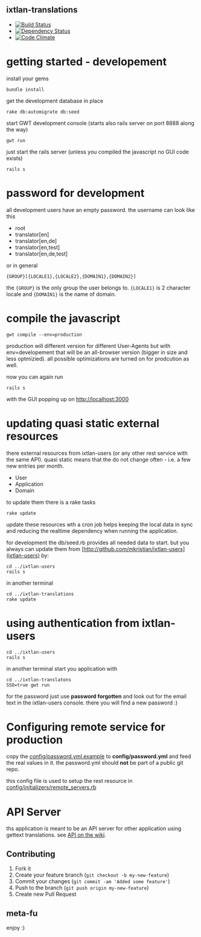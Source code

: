 ixtlan-translations
-------------

* [![Build Status](https://secure.travis-ci.org/mkristian/ixtlan-translations.png)](http://travis-ci.org/mkristian/ixtlan-translations)
* [![Dependency Status](https://gemnasium.com/mkristian/ixtlan-translations.png)](https://gemnasium.com/mkristian/ixtlan-translations)
* [![Code Climate](https://codeclimate.com/badge.png)](https://codeclimate.com/github/mkristian/ixtlan-translations)

getting started - developement
==============================

install your gems

    bundle install

get the development database in place

    rake db:automigrate db:seed
	
start GWT development console (starts also rails server on port 8888 along the way)

	gwt run

just start the rails server (unless you compiled the javascript no GUI code exists)

    rails s

password for development
========================

all development users have an empty password. the username can look like this

* root
* translator[en]
* translator[en,de]
* translator[en,test]
* translator[en,de,test]
	
or in general

    {GROUP}[{LOCALE1},{LOCALE2},{DOMAIN1},{DOMAIN2}]
	
the `{GROUP}` is the only group the user belongs to. `{LOCALE1}` is 2 character locale and `{DOMAIN1}` is the name of domain.

compile the javascript
======================

    gwt compile --env=production

production will different version for different User-Agents but with env=developement that will be an all-browser version (bigger in size and less optmizied). all possible optimizations are turned on for prodcution as well.

now you can again run
  
    rails s

with the GUI popping up on [http://localhost:3000](http://localhost:3000)

updating quasi static external resources
========================================

there external resources from ixtlan-users (or any other rest service with the same API). quasi static means that the do not change often - i.e. a few new entries per month.

* User
* Application
* Domain

to update them there is a rake tasks

    rake update

update these resources wth a cron job helps keeping the local data in sync and reducing the realtime dependency when running the application.

for development the db/seed.rb provides all needed data to start. but you always can update them from [http://github.com/mkristian/ixtlan-users](ixtlan-users) by:

    cd ../ixtlan-users
    rails s
	
in another terminal
	
	cd ../ixtlan-translations
	rake update

using authentication from ixtlan-users
======================================

    cd ../ixtlan-users
    rails s
	
in another terminal start you application with

	cd ../ixtlan-translatons
	SSO=true gwt run

for the password just use **password forgotten** and look out for the email text in the ixtlan-users console. there you will find a new password :)

Configuring remote service for production
=========================================

copy the [config/password.yml.example](ixtlan-translations/tree/master/config/password.yml.example) to **config/password.yml** and feed the real values in it. the password.yml should **not** be part of a public git repo.

this config file is used to setup the rest resource in [config/initializers/remote_servers.rb](ixtlan-translations/tree/master/config/initializers/remote_servers.rb)

API Server
==========

ths application is meant to be an API server for other application using gettext translations. see [API on the wiki](ixtlan-translations/wiki/API).

Contributing
------------

1. Fork it
2. Create your feature branch (`git checkout -b my-new-feature`)
3. Commit your changes (`git commit -am 'Added some feature'`)
4. Push to the branch (`git push origin my-new-feature`)
5. Create new Pull Request

meta-fu
-------

enjoy :) 

